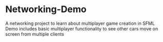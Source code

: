 # Networking-Demo

A networking project to learn about multiplayer game creation in SFML
Demo includes basic multiplayer functionality to see other cars move on screen from multiple clients
